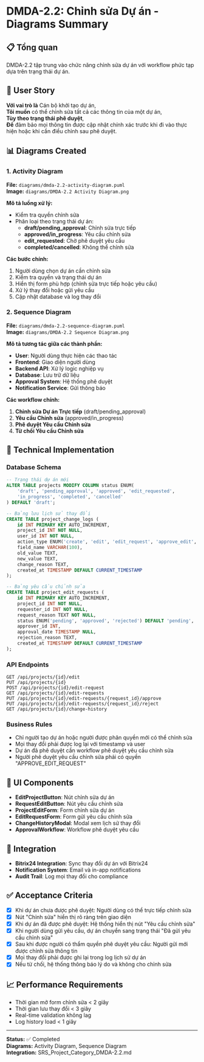 # DMDA-2.2: Chỉnh sửa Dự án - Diagrams Summary

## 📋 Tổng quan
DMDA-2.2 tập trung vào chức năng chỉnh sửa dự án với workflow phức tạp dựa trên trạng thái dự án.

## 🎯 User Story
**Với vai trò là** Cán bộ khởi tạo dự án,  
**Tôi muốn** có thể chỉnh sửa tất cả các thông tin của một dự án,  
**Tùy theo trạng thái phê duyệt**,  
**Để** đảm bảo mọi thông tin được cập nhật chính xác trước khi đi vào thực hiện hoặc khi cần điều chỉnh sau phê duyệt.

## 📊 Diagrams Created

### 1. Activity Diagram
**File:** `diagrams/dmda-2.2-activity-diagram.puml`  
**Image:** `diagrams/DMDA-2.2 Activity Diagram.png`

**Mô tả luồng xử lý:**
- Kiểm tra quyền chỉnh sửa
- Phân loại theo trạng thái dự án:
  - **draft/pending_approval**: Chỉnh sửa trực tiếp
  - **approved/in_progress**: Yêu cầu chỉnh sửa
  - **edit_requested**: Chờ phê duyệt yêu cầu
  - **completed/cancelled**: Không thể chỉnh sửa

**Các bước chính:**
1. Người dùng chọn dự án cần chỉnh sửa
2. Kiểm tra quyền và trạng thái dự án
3. Hiển thị form phù hợp (chỉnh sửa trực tiếp hoặc yêu cầu)
4. Xử lý thay đổi hoặc gửi yêu cầu
5. Cập nhật database và log thay đổi

### 2. Sequence Diagram
**File:** `diagrams/dmda-2.2-sequence-diagram.puml`  
**Image:** `diagrams/DMDA-2.2 Sequence Diagram.png`

**Mô tả tương tác giữa các thành phần:**
- **User**: Người dùng thực hiện các thao tác
- **Frontend**: Giao diện người dùng
- **Backend API**: Xử lý logic nghiệp vụ
- **Database**: Lưu trữ dữ liệu
- **Approval System**: Hệ thống phê duyệt
- **Notification Service**: Gửi thông báo

**Các workflow chính:**
1. **Chỉnh sửa Dự án Trực tiếp** (draft/pending_approval)
2. **Yêu cầu Chỉnh sửa** (approved/in_progress)
3. **Phê duyệt Yêu cầu Chỉnh sửa**
4. **Từ chối Yêu cầu Chỉnh sửa**

## 🔧 Technical Implementation

### Database Schema
```sql
-- Trạng thái dự án mới
ALTER TABLE projects MODIFY COLUMN status ENUM(
    'draft', 'pending_approval', 'approved', 'edit_requested', 
    'in_progress', 'completed', 'cancelled'
) DEFAULT 'draft';

-- Bảng lưu lịch sử thay đổi
CREATE TABLE project_change_logs (
    id INT PRIMARY KEY AUTO_INCREMENT,
    project_id INT NOT NULL,
    user_id INT NOT NULL,
    action_type ENUM('create', 'edit', 'edit_request', 'approve_edit', 'reject_edit'),
    field_name VARCHAR(100),
    old_value TEXT,
    new_value TEXT,
    change_reason TEXT,
    created_at TIMESTAMP DEFAULT CURRENT_TIMESTAMP
);

-- Bảng yêu cầu chỉnh sửa
CREATE TABLE project_edit_requests (
    id INT PRIMARY KEY AUTO_INCREMENT,
    project_id INT NOT NULL,
    requester_id INT NOT NULL,
    request_reason TEXT NOT NULL,
    status ENUM('pending', 'approved', 'rejected') DEFAULT 'pending',
    approver_id INT,
    approval_date TIMESTAMP NULL,
    rejection_reason TEXT,
    created_at TIMESTAMP DEFAULT CURRENT_TIMESTAMP
);
```

### API Endpoints
```
GET /api/projects/{id}/edit
PUT /api/projects/{id}
POST /api/projects/{id}/edit-request
GET /api/projects/{id}/edit-requests
PUT /api/projects/{id}/edit-requests/{request_id}/approve
PUT /api/projects/{id}/edit-requests/{request_id}/reject
GET /api/projects/{id}/change-history
```

### Business Rules
- Chỉ người tạo dự án hoặc người được phân quyền mới có thể chỉnh sửa
- Mọi thay đổi phải được log lại với timestamp và user
- Dự án đã phê duyệt cần workflow phê duyệt yêu cầu chỉnh sửa
- Người phê duyệt yêu cầu chỉnh sửa phải có quyền "APPROVE_EDIT_REQUEST"

## 📱 UI Components
- **EditProjectButton**: Nút chỉnh sửa dự án
- **RequestEditButton**: Nút yêu cầu chỉnh sửa
- **ProjectEditForm**: Form chỉnh sửa dự án
- **EditRequestForm**: Form gửi yêu cầu chỉnh sửa
- **ChangeHistoryModal**: Modal xem lịch sử thay đổi
- **ApprovalWorkflow**: Workflow phê duyệt yêu cầu

## 🔄 Integration
- **Bitrix24 Integration**: Sync thay đổi dự án với Bitrix24
- **Notification System**: Email và in-app notifications
- **Audit Trail**: Log mọi thay đổi cho compliance

## ✅ Acceptance Criteria
- [x] Khi dự án chưa được phê duyệt: Người dùng có thể trực tiếp chỉnh sửa
- [x] Nút "Chỉnh sửa" hiển thị rõ ràng trên giao diện
- [x] Khi dự án đã được phê duyệt: Hệ thống hiển thị nút "Yêu cầu chỉnh sửa"
- [x] Khi người dùng gửi yêu cầu, dự án chuyển sang trạng thái "Đã gửi yêu cầu chỉnh sửa"
- [x] Sau khi được người có thẩm quyền phê duyệt yêu cầu: Người gửi mới được chỉnh sửa thông tin
- [x] Mọi thay đổi phải được ghi lại trong log lịch sử dự án
- [x] Nếu từ chối, hệ thống thông báo lý do và không cho chỉnh sửa

## 📈 Performance Requirements
- Thời gian mở form chỉnh sửa < 2 giây
- Thời gian lưu thay đổi < 3 giây
- Real-time validation không lag
- Log history load < 1 giây

---

**Status:** ✅ Completed  
**Diagrams:** Activity Diagram, Sequence Diagram  
**Integration:** SRS_Project_Category_DMDA-2.2.md
